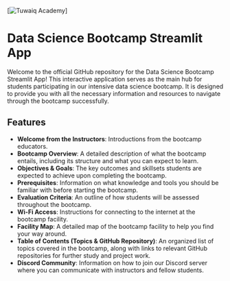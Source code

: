 [![Tuwaiq Academy]("ulits/tuwaiq-academy-logo.svg")]


# Data Science Bootcamp Streamlit App

Welcome to the official GitHub repository for the Data Science Bootcamp Streamlit App! This interactive application serves as the main hub for students participating in our intensive data science bootcamp. It is designed to provide you with all the necessary information and resources to navigate through the bootcamp successfully.

## Features

* **Welcome from the Instructors**: Introductions from the bootcamp educators.
* **Bootcamp Overview**: A detailed description of what the bootcamp entails, including its structure and what you can expect to learn.
* **Objectives & Goals**: The key outcomes and skillsets students are expected to achieve upon completing the bootcamp.
* **Prerequisites**: Information on what knowledge and tools you should be familiar with before starting the bootcamp.
* **Evaluation Criteria**: An outline of how students will be assessed throughout the bootcamp.
* **Wi-Fi Access**: Instructions for connecting to the internet at the bootcamp facility.
* **Facility Map**: A detailed map of the bootcamp facility to help you find your way around.
* **Table of Contents (Topics & GitHub Repository)**: An organized list of topics covered in the bootcamp, along with links to relevant GitHub repositories for further study and project work.
* **Discord Community**: Information on how to join our Discord server where you can communicate with instructors and fellow students.
